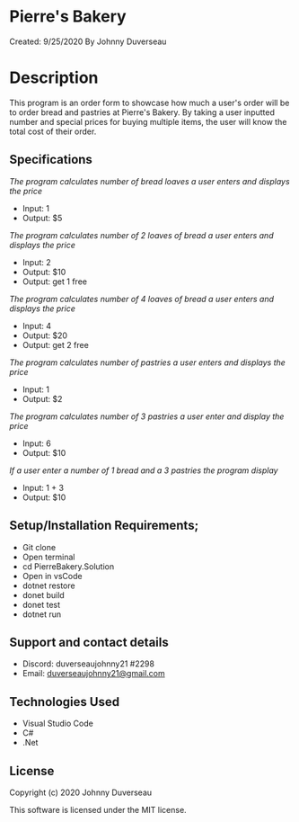 # Pierre's Bakery

Created: 9/25/2020
 By Johnny Duverseau

# Description

This program is an order form to showcase how much a user's order will be to order bread and pastries at Pierre's Bakery. By taking a user inputted number and special prices for buying multiple items, the user will know the total cost of their order.

## Specifications

_The program calculates number of bread loaves a user  enters and displays the price_

* Input: 1
* Output: $5

_The program calculates number of 2 loaves of bread a user enters and displays the price_

* Input: 2
* Output: $10
* Output: get 1 free

_The program calculates number of 4 loaves of bread a user enters and displays the price_

* Input: 4
* Output: $20
* Output: get 2 free

_The program calculates number of pastries a user enters and displays the price_

* Input: 1
* Output: $2

_The program calculates number of 3 pastries a user  enter and display the price_

* Input: 6
* Output: $10

_If a user enter a number of 1 bread and a 3 pastries the program display_

* Input:  1 + 3
* Output: $10

## Setup/Installation Requirements;
- Git clone 
- Open terminal 
- cd PierreBakery.Solution
- Open in vsCode
- dotnet restore
- donet build
- donet test 
- dotnet run

## Support and contact details
- Discord: duverseaujohnny21 #2298
- Email: duverseaujohnny21@gmail.com
## Technologies Used
- Visual Studio Code
- C#
- .Net
## License
Copyright (c) 2020 Johnny Duverseau

This software is licensed under the MIT license.